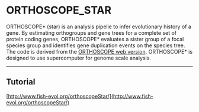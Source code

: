 # ORTHOSCOPE_STAR   
ORTHOSCOPE* (star) is an analysis pipelie to infer evolutionary history of a gene. By estimating orthogroups and gene trees for a complete set of protein coding genes, ORTHOSCOPE* evaluates a sister group of a focal species group and identifies gene duplication events on the species tree. The code is derived from the [ORTHOSCOPE web version](https://github.com/jun-inoue/orthoscope). ORTHOSCOPE* is designed to use supercomputer for genome scale analysis. 


---

## Tutorial
[http://www.fish-evol.org/orthoscopeStar/](http://www.fish-evol.org/orthoscopeStar/)


<br />  

